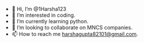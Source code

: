 - 👋 Hi, I’m @1Harsha123
- 👀 I’m interested in coding.
- 🌱 I’m currently learning python.
- 💞️ I’m looking to collaborate on MNCS companies.
- 📫 How to reach me harshagupta82101@gmail.com.

<!---
1Harsha123/1Harsha123 is a ✨ special ✨ repository because its `README.md` (this file) appears on your GitHub profile.
You can click the Preview link to take a look at your changes.
--->
